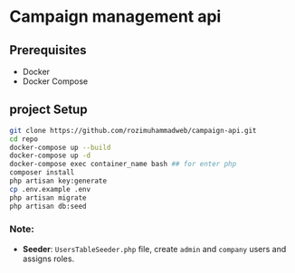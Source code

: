 # Campaign management api

## Prerequisites

- Docker
- Docker Compose

## project Setup

```bash
git clone https://github.com/rozimuhammadweb/campaign-api.git
cd repo
docker-compose up --build
docker-compose up -d
docker-compose exec container_name bash ## for enter php
composer install
php artisan key:generate
cp .env.example .env
php artisan migrate
php artisan db:seed
```

### Note:
- **Seeder**: `UsersTableSeeder.php` file, create `admin` and `company` users and assigns roles.




